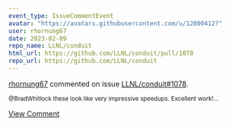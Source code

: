 ```yaml
---
event_type: IssueCommentEvent
avatar: "https://avatars.githubusercontent.com/u/12800412?"
user: rhornung67
date: 2023-02-09
repo_name: LLNL/conduit
html_url: https://github.com/LLNL/conduit/pull/1078
repo_url: https://github.com/LLNL/conduit
---
```


<a href='https://github.com/rhornung67' target='_blank'>rhornung67</a> commented on issue <a href='https://github.com/LLNL/conduit/pull/1078' target='_blank'>LLNL/conduit#1078</a>.

<small>@BradWhitlock these look like very impressive speedups. Excellent work!...</small>

<a href='https://github.com/LLNL/conduit/pull/1078' target='_blank'>View Comment</a>